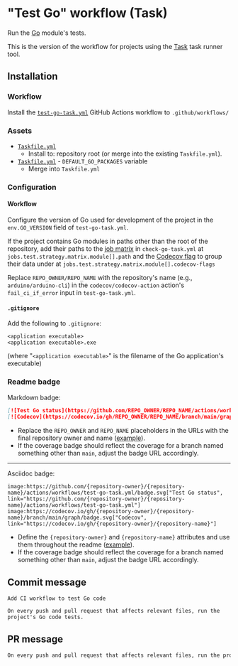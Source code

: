# "Test Go" workflow (Task)

Run the [Go](https://golang.org/) module's tests.

This is the version of the workflow for projects using the [Task](https://taskfile.dev/#/) task runner tool.

## Installation

### Workflow

Install the [`test-go-task.yml`](test-go-task.yml) GitHub Actions workflow to `.github/workflows/`

### Assets

- [`Taskfile.yml`](assets/test-go-task/Taskfile.yml)
  - Install to: repository root (or merge into the existing `Taskfile.yml`).
- [`Taskfile.yml`](assets/go-task/Taskfile.yml) - `DEFAULT_GO_PACKAGES` variable
  - Merge into `Taskfile.yml`

### Configuration

#### Workflow

Configure the version of Go used for development of the project in the `env.GO_VERSION` field of `test-go-task.yml`.

If the project contains Go modules in paths other than the root of the repository, add their paths to the [job matrix](https://docs.github.com/en/actions/reference/workflow-syntax-for-github-actions#jobsjob_idstrategymatrix) in `check-go-task.yml` at `jobs.test.strategy.matrix.module[].path` and the [Codecov flag](https://docs.codecov.com/docs/flags) to group their data under at `jobs.test.strategy.matrix.module[].codecov-flags`

Replace `REPO_OWNER/REPO_NAME` with the repository's name (e.g., `arduino/arduino-cli`) in the `codecov/codecov-action` action's `fail_ci_if_error` input in `test-go-task.yml`.

#### `.gitignore`

Add the following to `.gitignore`:

```
<application executable>
<application executable>.exe
```

(where "`<application executable>`" is the filename of the Go application's executable)

### Readme badge

Markdown badge:

```markdown
[![Test Go status](https://github.com/REPO_OWNER/REPO_NAME/actions/workflows/test-go-task.yml/badge.svg)](https://github.com/REPO_OWNER/REPO_NAME/actions/workflows/test-go-task.yml)
[![Codecov](https://codecov.io/gh/REPO_OWNER/REPO_NAME/branch/main/graph/badge.svg)](https://codecov.io/gh/REPO_OWNER/REPO_NAME)
```

- Replace the `REPO_OWNER` and `REPO_NAME` placeholders in the URLs with the final repository owner and name ([example](https://raw.githubusercontent.com/arduino-libraries/ArduinoIoTCloud/master/README.md)).
- If the coverage badge should reflect the coverage for a branch named something other than `main`, adjust the badge URL accordingly.

---

Asciidoc badge:

```adoc
image:https://github.com/{repository-owner}/{repository-name}/actions/workflows/test-go-task.yml/badge.svg["Test Go status", link="https://github.com/{repository-owner}/{repository-name}/actions/workflows/test-go-task.yml"]
image:https://codecov.io/gh/{repository-owner}/{repository-name}/branch/main/graph/badge.svg["Codecov", link="https://codecov.io/gh/{repository-owner}/{repository-name}"]
```

- Define the `{repository-owner}` and `{repository-name}` attributes and use them throughout the readme ([example](https://raw.githubusercontent.com/arduino-libraries/WiFiNINA/master/README.adoc)).
- If the coverage badge should reflect the coverage for a branch named something other than `main`, adjust the badge URL accordingly.

## Commit message

```
Add CI workflow to test Go code

On every push and pull request that affects relevant files, run the project's Go code tests.
```

## PR message

```markdown
On every push and pull request that affects relevant files, run the project's [Go](https://golang.org/) code tests.
```
